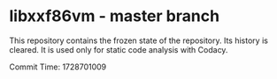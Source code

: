 # libxxf86vm - master branch

This repository contains the frozen state of the repository.
Its history is cleared. It is used only for static code
analysis with Codacy.

Commit Time: 1728701009
